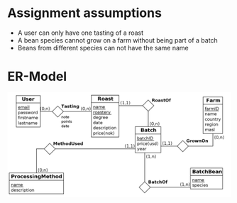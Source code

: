 # Assignment assumptions
- A user can only have one tasting of a roast
- A bean species cannot grow on a farm without being part of a batch
- Beans from different species can not have the same name


# ER-Model
![ER-Mode](ER-model.png)
